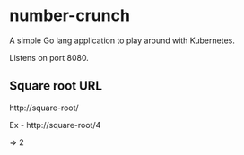 # number-crunch
A simple Go lang application to play around with Kubernetes.

Listens on port 8080.

## Square root URL
http://square-root/<number>

Ex - http://square-root/4

=> 2

